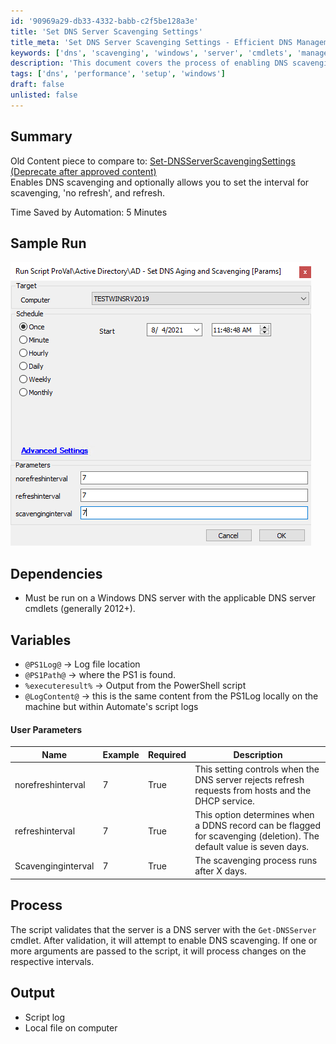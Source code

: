 ```yaml
---
id: '90969a29-db33-4332-babb-c2f5be128a3e'
title: 'Set DNS Server Scavenging Settings'
title_meta: 'Set DNS Server Scavenging Settings - Efficient DNS Management'
keywords: ['dns', 'scavenging', 'windows', 'server', 'cmdlets', 'management']
description: 'This document covers the process of enabling DNS scavenging on a Windows DNS server, including setting intervals for scavenging, no refresh, and refresh options. It outlines the necessary dependencies, user parameters, and provides a sample run of the script for better understanding.'
tags: ['dns', 'performance', 'setup', 'windows']
draft: false
unlisted: false
---
```

## Summary

Old Content piece to compare to: [Set-DNSServerScavengingSettings (Deprecate after approved content)](https://proval.itglue.com/DOC-5078775-7516268)  
Enables DNS scavenging and optionally allows you to set the interval for scavenging, 'no refresh', and refresh.

Time Saved by Automation: 5 Minutes

## Sample Run

![Sample Run](../../../static/img/AD---Set-DNS-Aging-and-Scavenging/image_1.png)

## Dependencies

- Must be run on a Windows DNS server with the applicable DNS server cmdlets (generally 2012+).

## Variables

- `@PS1Log@` -> Log file location  
- `@PS1Path@` -> where the PS1 is found.  
- `%executeresult%` -> Output from the PowerShell script  
- `@LogContent@` -> this is the same content from the PS1Log locally on the machine but within Automate's script logs  

#### User Parameters

| Name               | Example | Required | Description                                                                                                           |
|--------------------|---------|----------|-----------------------------------------------------------------------------------------------------------------------|
| norefreshinterval   | 7       | True     | This setting controls when the DNS server rejects refresh requests from hosts and the DHCP service.                 |
| refreshinterval     | 7       | True     | This option determines when a DDNS record can be flagged for scavenging (deletion). The default value is seven days. |
| Scavenginginterval   | 7       | True     | The scavenging process runs after X days.                                                                             |

## Process

The script validates that the server is a DNS server with the `Get-DNSServer` cmdlet. After validation, it will attempt to enable DNS scavenging. If one or more arguments are passed to the script, it will process changes on the respective intervals.

## Output

- Script log
- Local file on computer












